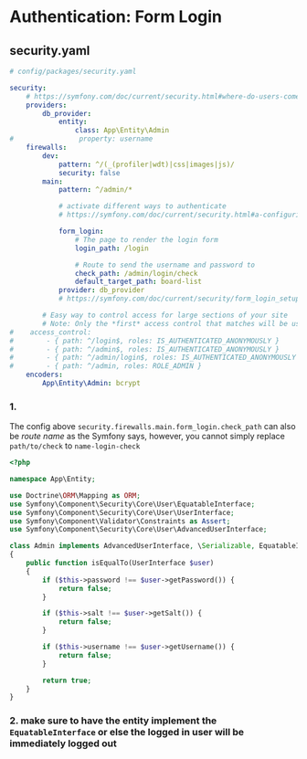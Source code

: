 # Authentication: Form Login

## security.yaml

```yaml
# config/packages/security.yaml

security:
    # https://symfony.com/doc/current/security.html#where-do-users-come-from-user-providers
    providers:
        db_provider:
            entity:
                class: App\Entity\Admin
#                property: username
    firewalls:
        dev:
            pattern: ^/(_(profiler|wdt)|css|images|js)/
            security: false
        main:
            pattern: ^/admin/*

            # activate different ways to authenticate
            # https://symfony.com/doc/current/security.html#a-configuring-how-your-users-will-authenticate

            form_login:
                # The page to render the login form
                login_path: /login

                # Route to send the username and password to
                check_path: /admin/login/check
                default_target_path: board-list
            provider: db_provider
            # https://symfony.com/doc/current/security/form_login_setup.html

        # Easy way to control access for large sections of your site
        # Note: Only the *first* access control that matches will be used
#    access_control:
#        - { path: ^/login$, roles: IS_AUTHENTICATED_ANONYMOUSLY }
#        - { path: ^/admin$, roles: IS_AUTHENTICATED_ANONYMOUSLY }
#        - { path: ^/admin/login$, roles: IS_AUTHENTICATED_ANONYMOUSLY }
#        - { path: ^/admin, roles: ROLE_ADMIN }
    encoders:
        App\Entity\Admin: bcrypt
```

### 1.

The config above `security.firewalls.main.form_login.check_path` can also be _route name_ as the Symfony says, however, you cannot simply replace `path/to/check` to `name-login-check`

```php
<?php

namespace App\Entity;

use Doctrine\ORM\Mapping as ORM;
use Symfony\Component\Security\Core\User\EquatableInterface;
use Symfony\Component\Security\Core\User\UserInterface;
use Symfony\Component\Validator\Constraints as Assert;
use Symfony\Component\Security\Core\User\AdvancedUserInterface;

class Admin implements AdvancedUserInterface, \Serializable, EquatableInterface
{
    public function isEqualTo(UserInterface $user)
    {
        if ($this->password !== $user->getPassword()) {
            return false;
        }

        if ($this->salt !== $user->getSalt()) {
            return false;
        }

        if ($this->username !== $user->getUsername()) {
            return false;
        }

        return true;
    }
}

```

### 2. make sure to have the entity implement the `EquatableInterface` or else the logged in user will be immediately logged out

